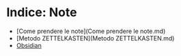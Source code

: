 # Indice: Note

- [Come prendere le note](Come prendere le note.md)
- [Metodo ZETTELKASTEN](Metodo ZETTELKASTEN.md)
- [Obsidian](Obsidian.md)
